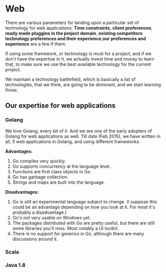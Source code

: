 # Web
There are various parameters for landing upon a particular set of technology for web applications. **Time constraints**, **client preferences**, **ready made pluggins in the project domain**, **existing competitors technology preferences and their experience**,**our preferences and experience** are a few if them.

If using some framework, or technology is must for a project, and if we don't have the expertise in it, we actually invest time and money to learn that, to make sure we use the best available technology for the current project.

We maintain a technology battlefield, which is basically a list of technologies, that we think, are going to be dominant, and we start learning those. 

## Our expertise for web applications
### Golang
We love Golang, every bit of it. And we are one of the early adopters of Golang for web applications as well. Till date (Feb 2015), we have written in all, 5 web applications in Golang, and using different frameworks.

**Advantages:**

1. Go compiles very quickly.
2. Go supports concurrency at the language level.
3. Functions are first class objects in Go.
4. Go has garbage collection.
5. Strings and maps are built into the language.

**Disadvantages:**

1. Go is still an experimental language subject to change. (I suppose this could be an advantage depending on how you look at it. For most it's probably a disadvantage.)
2. Go's not very usable on Windows yet.
3. The packages distributed with Go are pretty useful, but there are still some libraries you'll miss. Most notably a UI toolkit.
4. There is no support for generics in Go, although there are many discussions around it.


### Scala
### Java 1.8